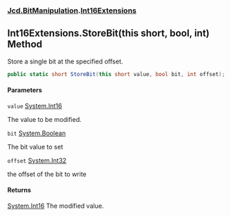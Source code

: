 ### [Jcd.BitManipulation](Jcd.BitManipulation.md 'Jcd.BitManipulation').[Int16Extensions](Jcd.BitManipulation.Int16Extensions.md 'Jcd.BitManipulation.Int16Extensions')

## Int16Extensions.StoreBit(this short, bool, int) Method

Store a single bit at the specified offset.

```csharp
public static short StoreBit(this short value, bool bit, int offset);
```
#### Parameters

<a name='Jcd.BitManipulation.Int16Extensions.StoreBit(thisshort,bool,int).value'></a>

`value` [System.Int16](https://docs.microsoft.com/en-us/dotnet/api/System.Int16 'System.Int16')

The value to be modified.

<a name='Jcd.BitManipulation.Int16Extensions.StoreBit(thisshort,bool,int).bit'></a>

`bit` [System.Boolean](https://docs.microsoft.com/en-us/dotnet/api/System.Boolean 'System.Boolean')

The bit value to set

<a name='Jcd.BitManipulation.Int16Extensions.StoreBit(thisshort,bool,int).offset'></a>

`offset` [System.Int32](https://docs.microsoft.com/en-us/dotnet/api/System.Int32 'System.Int32')

the offset of the bit to write

#### Returns

[System.Int16](https://docs.microsoft.com/en-us/dotnet/api/System.Int16 'System.Int16')
The modified value.